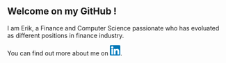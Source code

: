 ## Welcome on my GitHub !

<p>I am Erik, a Finance and Computer Science passionate who has evoluated as different positions in finance industry.</p>

<!-- Actual text -->


You can find out more about me on [![LinkedIn][1.2]][1].

<!-- Icons -->

[1.2]: https://github.com/ecandela/ecandela/blob/main/174857.png

<!-- Links to your social media accounts -->

[1]: https://www.linkedin.com/in/erik-carl-candela-rojas/?locale=en_US
